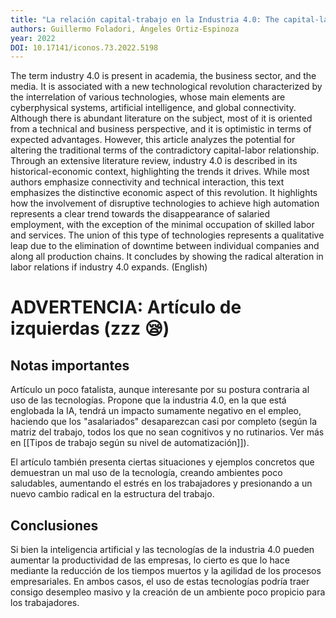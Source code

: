 ```yaml
---
title: "La relación capital-trabajo en la Industria 4.0: The capital-labor relationship in Industry 4.0."
authors: Guillermo Foladori, Ángeles Ortiz-Espinoza
year: 2022
DOI: 10.17141/iconos.73.2022.5198
---
```

The term industry 4.0 is present in academia, the business sector, and the media. It is associated with a new technological revolution characterized by the interrelation of various technologies, whose main elements are cyberphysical systems, artificial intelligence, and global connectivity. Although there is abundant literature on the subject, most of it is oriented from a technical and business perspective, and it is optimistic in terms of expected advantages. However, this article analyzes the potential for altering the traditional terms of the contradictory capital-labor relationship. Through an extensive literature review, industry 4.0 is described in its historical-economic context, highlighting the trends it drives. While most authors emphasize connectivity and technical interaction, this text emphasizes the distinctive economic aspect of this revolution. It highlights how the involvement of disruptive technologies to achieve high automation represents a clear trend towards the disappearance of salaried employment, with the exception of the minimal occupation of skilled labor and services. The union of this type of technologies represents a qualitative leap due to the elimination of downtime between individual companies and along all production chains. It concludes by showing the radical alteration in labor relations if industry 4.0 expands. (English)

# ADVERTENCIA: Artículo de izquierdas (zzz 😪)

## Notas importantes
Artículo un poco fatalista, aunque interesante por su postura contraria al uso de las tecnologías. Propone que la industria 4.0, en la que está englobada la IA, tendrá un impacto sumamente negativo en el empleo, haciendo que los "asalariados" desaparezcan casi por completo (según la matriz del trabajo, todos los que no sean cognitivos y no rutinarios. Ver más en [[Tipos de trabajo según su nivel de automatización]]).

El artículo también presenta ciertas situaciones y ejemplos concretos que demuestran un mal uso de la tecnología, creando ambientes poco saludables, aumentando el estrés en los trabajadores y presionando a un nuevo cambio radical en la estructura del trabajo.

## Conclusiones
Si bien la inteligencia artificial y las tecnologías de la industria 4.0 pueden aumentar la productividad de las empresas, lo cierto es que lo hace mediante la reducción de los tiempos muertos y la agilidad de los procesos empresariales. En ambos casos, el uso de estas tecnologías podría traer consigo desempleo masivo y la creación de un ambiente poco propicio para los trabajadores.